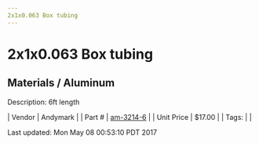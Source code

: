 ```yaml
---
2x1x0.063 Box tubing
---
```


# 2x1x0.063 Box tubing
## Materials / Aluminum
Description: 	6ft length 

| Vendor | Andymark | 
| Part # | [am-3214-6](http://www.andymark.com/product-p/am-3214-6.htm) | 
| Unit Price | $17.00 | 
| Tags: |  | 

Last updated: Mon May 08 00:53:10 PDT 2017